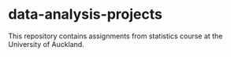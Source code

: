 # data-analysis-projects
This repository contains assignments from statistics course at the University of Auckland.
